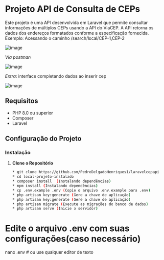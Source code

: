 # Projeto API de Consulta de CEPs

Este projeto é uma API desenvolvida em Laravel que permite consultar informações de múltiplos CEPs usando a API do ViaCEP. A API retorna os dados dos endereços formatados conforme a especificação fornecida.
Exemplo: Acessando o caminho /search/local/CEP-1,CEP-2

![image](https://github.com/user-attachments/assets/41c4e31f-9731-4c32-b25d-981a49ae21ee)


*Via postman*


![image](https://github.com/user-attachments/assets/2d2e27d8-9076-4579-ab9f-2dffc9277cab)


*Extra*: interface completando dados ao inserir cep


![image](https://github.com/user-attachments/assets/b7386e4b-6fe9-4f7b-9250-c64d58a002db)

## Requisitos

- PHP 8.0 ou superior
- Composer
- Laravel

## Configuração do Projeto

### Instalação

1. **Clone o Repositório**

   ```bash
   * git clone https://github.com/PedroDelgadoHenriques1/laravelcepapi.git
   * cd local-projeto-instalado
   * composer install  (Instalando dependências)
   * npm install (Instalando dependências)
   * cp .env.example .env (Copie o arquivo .env.example para .env)
   * php artisan key:generate (Gere a chave de aplicação)
   * php artisan key:generate (Gere a chave de aplicação)
   * php artisan migrate (Execute as migrações do banco de dados)
   * php artisan serve (Inicie o servidor)

# Edite o arquivo .env com suas configurações(caso necessário)
nano .env  # ou use qualquer editor de texto











